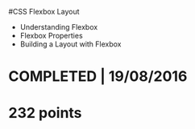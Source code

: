 #CSS Flexbox Layout
- Understanding Flexbox
- Flexbox Properties
- Building a Layout with Flexbox
 
# COMPLETED | 19/08/2016
# 232 points
